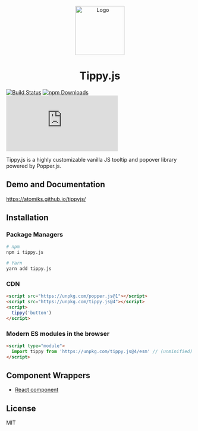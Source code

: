 <p align="center">
  <img src="https://github.com/atomiks/tippyjs/raw/master/logo.png" alt="Logo" width="132">
</p>

<h1 align="center">Tippy.js</h1>

[![Build Status](https://travis-ci.org/atomiks/tippyjs.svg?branch=master)](https://travis-ci.org/atomiks/tippyjs)
[![npm Downloads](https://img.shields.io/npm/dt/tippy.js.svg)](https://www.npmjs.com/package/tippy.js)
![gzip Size](http://img.badgesize.io/https://unpkg.com/tippy.js/esm/index.all.min.js?compression=gzip&label=gzip%20size)

Tippy.js is a highly customizable vanilla JS tooltip and popover library powered
by Popper.js.

## Demo and Documentation

https://atomiks.github.io/tippyjs/

## Installation

### Package Managers

```bash
# npm
npm i tippy.js

# Yarn
yarn add tippy.js
```

### CDN

```html
<script src="https://unpkg.com/popper.js@1"></script>
<script src="https://unpkg.com/tippy.js@4"></script>
<script>
  tippy('button')
</script>
```

### Modern ES modules in the browser

```html
<script type="module">
  import tippy from 'https://unpkg.com/tippy.js@4/esm' // (unminified)
</script>
```

## Component Wrappers

- [React component](https://github.com/atomiks/tippy.js-react)

## License

MIT
